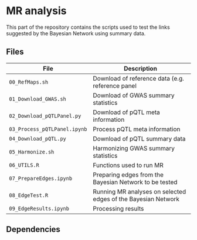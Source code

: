 # MR analysis

This part of the repository contains the scripts used to test the links suggested by the Bayesian Network using summary data.

## Files

|File                        |Description                                                   |
|----------------------------|--------------------------------------------------------------|
|`00_RefMaps.sh`             |Download of reference data (e.g. reference panel              |
|`01_Download_GWAS.sh`       |Download of GWAS summary statistics                           |
|`02_Download_pQTLPanel.py`  |Download of pQTL meta information                             |
|`03_Process_pQTLPanel.ipynb`|Process pQTL meta information                                 |
|`04_Download_pQTL.py`       |Download of pQTL summary data                                 |
|`05_Harmonize.sh`           |Harmonizing GWAS summary statistics                           |
|`06_UTILS.R`                |Functions used to run MR                                      |
|`07_PrepareEdges.ipynb`     |Preparing edges from the Bayesian Network to be tested        |
|`08_EdgeTest.R`             |Running MR analyses on selected edges of the Bayesian Network |
|`09_EdgeResults.ipynb`      |Processing results                                            |

## Dependencies

